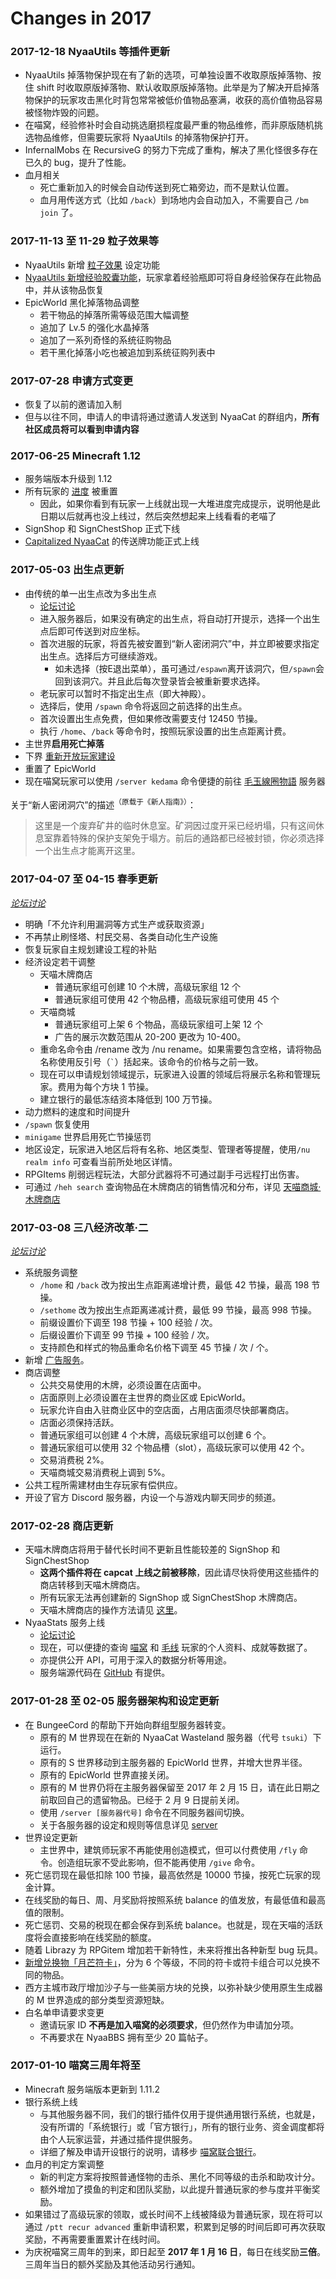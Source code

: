 # Changes in 2017

### 2017-12-18 NyaaUtils 等插件更新

*   NyaaUtils 掉落物保护现在有了新的选项，可单独设置不收取原版掉落物、按住 shift 时收取原版掉落物、默认收取原版掉落物。此举是为了解决开启掉落物保护的玩家攻击黑化时背包常常被低价值物品塞满，收获的高价值物品容易被怪物炸毁的问题。
*   在喵窝，经验修补时会自动挑选磨损程度最严重的物品维修，而非原版随机挑选物品维修，但需要玩家将 NyaaUtils 的掉落物保护打开。
*   InfernalMobs 在 RecursiveG 的努力下完成了重构，解决了黑化怪很多存在已久的 bug，提升了性能。
*   血月相关
    +   死亡重新加入的时候会自动传送到死亡箱旁边，而不是默认位置。
    +   血月用传送方式（比如 `/back`）到场地内会自动加入，不需要自己 `/bm join` 了。

### 2017-11-13 至 11-29 粒子效果等

*   NyaaUtils 新增 [粒子效果](legacy/tutorial/plugins/nyaautils/particle) 设定功能
*   [NyaaUtils 新增经验胶囊功能](https://bbs.nyaa.cat/d/1182)，玩家拿着经验瓶即可将自身经验保存在此物品中，并从该物品恢复
*   EpicWorld 黑化掉落物品调整
    +   若干物品的掉落所需等级范围大幅调整   
    +   追加了 Lv.5 的强化水晶掉落
    +   追加了一系列奇怪的系统征购物品
    +   若干黑化掉落小吃也被追加到系统征购列表中

### 2017-07-28 申请方式变更

*   恢复了以前的邀请加入制
*   但与以往不同，申请人的申请将通过邀请人发送到 NyaaCat 的群组内，**所有社区成员将可以看到申请内容**

### 2017-06-25 Minecraft 1.12

* 服务端版本升级到 1.12
* 所有玩家的 [进度](https://zh.minecraft.wiki/w/%E8%BF%9B%E5%BA%A6) 被重置
  * <span class="nw-spoiler">因此，如果你看到有玩家一上线就出现一大堆进度完成提示，说明他是此日期以后就再也没上线过，然后突然想起来上线看看的老喵了</span>
* SignShop 和 SignChestShop 正式下线
* [Capitalized NyaaCat](legacy/nyaa/capcat) 的传送牌功能正式上线

### 2017-05-03 出生点更新

*   由传统的单一出生点改为多出生点
    +   [论坛讨论](https://bbs.nyaa.cat/d/985)
    +   进入服务器后，如果没有确定的出生点，将自动打开提示，选择一个出生点后即可传送到对应坐标。
    + 首次进服的玩家，将首先被安置到“新人密闭洞穴”中，并立即被要求指定出生点。选择后方可继续游戏。
      - 如未选择（按E退出菜单），虽可通过`/espawn`离开该洞穴，但`/spawn`会回到该洞穴。并且此后每次登录皆会被重新要求选择。
    +   老玩家可以暂时不指定出生点（即大神殿）。
    +   选择后，使用 `/spawn` 命令将返回之前选择的出生点。
    +   首次设置出生点免费，但如果修改需要支付 12450 节操。
    +   执行 `/home`、`/back` 等命令时，按照玩家设置的出生点距离计费。   
*   主世界**启用死亡掉落**
*   下界 [重新开放玩家建设](https://bbs.nyaa.cat/d/987)
*   重置了 EpicWorld
*   现在喵窝玩家可以使用 `/server kedama` 命令便捷的前往 [毛玉線圈物語](https://craft.moe) 服务器

关于“新人密闭洞穴”的描述<sup>（原载于《新人指南》）</sup>：

> 这里是一个废弃矿井的临时休息室。矿洞因过度开采已经坍塌，只有这间休息室靠着特殊的保护支架免于塌方。前后的通路都已经被封锁，你必须选择一个出生点才能离开这里。
    
### 2017-04-07 至 04-15 春季更新
    
*[论坛讨论](https://bbs.nyaa.cat/d/963)*
    
*   明确「不允许利用漏洞等方式生产或获取资源」
*   不再禁止刷怪塔、村民交易、各类自动化生产设施
*   恢复玩家自主规划建设工程的补贴
*   经济设定若干调整
    +   天喵木牌商店
        -   普通玩家组可创建 10 个木牌，高级玩家组 12 个
        -   普通玩家组可使用 42 个物品槽，高级玩家组可使用 45 个
    +   天喵商城
        -   普通玩家组可上架 6 个物品，高级玩家组可上架 12 个
        -   广告的展示次数范围从 20-200 更改为 10-400。
    +   重命名命令由 /rename 改为 /nu rename。如果需要包含空格，请将物品名称使用反引号（`` ` ``）括起来。该命令的价格与之前一致。
    +   现在可以申请规划领域提示，玩家进入设置的领域后将展示名称和管理玩家。费用为每个方块 1 节操。
    +   建立银行的最低冻结资本降低到 100 万节操。        
*   动力燃料的速度和时间提升
*   `/spawn` 恢复使用
*   `minigame` 世界启用死亡节操惩罚
*   地区设定，玩家进入地区后将有名称、地区类型、管理者等提醒，使用`/nu realm info` 可查看当前所处地区详情。
*   RPGItems 削弱远程玩法，大部分武器将不可通过副手弓远程打出伤害。
*   可通过 `/heh search` 查询物品在木牌商店的销售情况和分布，详见 [天喵商城·木牌商店](legacy/tutorial/plugins/hamsterecohelper.md)
    

### 2017-03-08 三八经济改革·二

*[论坛讨论](https://bbs.nyaa.cat/d/938)*
    
*   系统服务调整
    +   `/home` 和 `/back` 改为按出生点距离递增计费，最低 42 节操，最高 198 节操。
    +   `/sethome` 改为按出生点距离递减计费，最低 99 节操，最高 998 节操。
    +   前缀设置价下调至 198 节操 + 100 经验 / 次。
    +   后缀设置价下调至 99 节操 + 100 经验 / 次。
    +   支持颜色和样式的物品重命名价格下调至 45 节操 / 次 / 个。
*   新增 [广告服务](https://bbs.nyaa.cat/d/935)。
*   商店调整
    +   公共交易使用的木牌，必须设置在店面中。
    +   店面原则上必须设置在主世界的商业区或 EpicWorld。
    +   玩家允许自由入驻商业区中的空店面，占用店面须尽快部署商店。
    +   店面必须保持活跃。
    +   普通玩家组可以创建 4 个木牌，高级玩家组可以创建 6 个。
    +   普通玩家组可以使用 32 个物品槽（slot），高级玩家可以使用 42 个。
    +   交易消费税 2%。
    +   天喵商城交易消费税上调到 5%。
*   公共工程所需建材由生存玩家有偿供应。
* 开设了官方 Discord 服务器，内设一个与游戏内聊天同步的频道。

### 2017-02-28 商店更新

*   天喵木牌商店将用于替代长时间不更新且性能较差的 SignShop 和 SignChestShop
    +   **这两个插件将在 capcat 上线之前被移除**，因此请尽快将使用这些插件的商店转移到天喵木牌商店。
    +   所有玩家无法再创建新的 SignShop 或 SignChestShop 木牌商店。
    +   天喵木牌商店的操作方法请见 [这里](legacy/tutorial/plugins/hamsterecohelper.md)。
*   NyaaStats 服务上线
    +   [论坛讨论](https://bbs.nyaa.cat/d/923)
    +   现在，可以便捷的查询 [喵窝](https://i.nyaa.cat/) 和 [毛线](https://stats.craft.moe/) 玩家的个人资料、成就等数据了。
    +   亦提供公开 API，可用于深入的数据分析等用途。
    +   服务端源代码在 [GitHub](https://github.com/NyaaCat/NyaaStats) 有提供。


### 2017-01-28 至 02-05 服务器架构和设定更新

*   在 BungeeCord 的帮助下开始向群组型服务器转变。
    +   原有的 M 世界现在在新的 NyaaCat Wasteland 服务器（代号 `tsuki`）下运行。
    +   原有的 S 世界移动到主服务器的 EpicWorld 世界，并增大世界半径。
    +   原有的 EpicWorld 世界直接关闭。
    +   原有的 M 世界仍将在主服务器保留至 2017 年 2 月 15 日，请在此日期之前取回自己的遗留物品。已经于 2 月 9 日提前关闭。
    +   使用 `/server [服务器代号]` 命令在不同服务器间切换。
    +   关于各服务器的设定和规则等信息详见 [server](wiki/server-network.md)        
*   世界设定更新
    +   主世界中，建筑师玩家不再能使用创造模式，但可以付费使用 `/fly` 命令。创造组玩家不受此影响，但不能再使用 `/give` 命令。
*   死亡惩罚现在最低扣除 100 节操，最高依然是 10000 节操，按死亡玩家的现金计算。    
*   在线奖励的每日、周、月奖励将按照系统 balance 的值发放，有最低值和最高值的限制。  
*   死亡惩罚、交易的税现在都会保存到系统 balance。也就是，现在天喵的活跃度将会直接影响在线奖励的额度。
*   随着 Librazy 为 RPGitem 增加若干新特性，未来将推出各种新型 bug 玩具。
*   [新增兑换物「月芒符卡」](https://bbs.nyaa.cat/d/876)，分为 6 个等级，不同的符卡或符卡组合可以兑换不同的物品。
*   西方主城市政厅增加沙子与一些美丽方块的兑换，以弥补缺少使用原生生成器的 M 世界造成的部分类型资源短缺。
*   白名单申请要求变更
    +   邀请玩家 ID **不再是加入喵窝的必须要求**，但仍然作为申请加分项。
    +   不再要求在 NyaaBBS 拥有至少 20 篇帖子。
        

### 2017-01-10 喵窝三周年将至

*   Minecraft 服务端版本更新到 1.11.2
*   银行系统上线
    +   与其他服务器不同，我们的银行插件仅用于提供通用银行系统，也就是，没有所谓的「系统银行」或「官方银行」，所有的银行业务、资金调度都将由个人玩家运营，并通过插件提供服务。
    +   详细了解及申请开设银行的说明，请移步 [喵窝联合银行](legacy/nyaa/economics/nyaabank.md)。
*   血月的判定方案调整
    +   新的判定方案将按照普通怪物的击杀、黑化不同等级的击杀和助攻计分。
    +   额外增加了摸鱼的判定和团队奖励，以此提升普通玩家的参与度并平衡奖励。        
*   如果错过了高级玩家的领取，或长时间不上线被降级为普通玩家，现在将可以通过 `/ptt recur advanced` 重新申请积累，积累到足够的时间后即可再次获取奖励，不再需要重置累计在线时间。
*   为庆祝喵窝三周年的到来，即日起至 **2017 年 1 月 16 日**，每日在线奖励**三倍**。三周年当日的额外奖励及其他活动另行通知。
